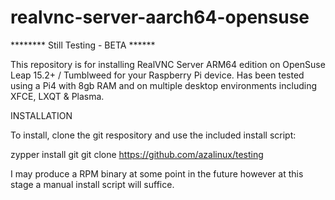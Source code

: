 # realvnc-server-aarch64-opensuse

******** Still Testing - BETA ******

This repository is for installing RealVNC Server ARM64 edition on OpenSuse Leap 15.2+ / Tumblweed for your Raspberry Pi device.  Has been tested using a Pi4 with 8gb RAM and on multiple desktop environments including XFCE, LXQT & Plasma.

INSTALLATION

To install, clone the git respository and use the included install script:

zypper install git
git clone https://github.com/azalinux/testing


I may produce a RPM binary at some point in the future however at this stage a manual install script will suffice.





